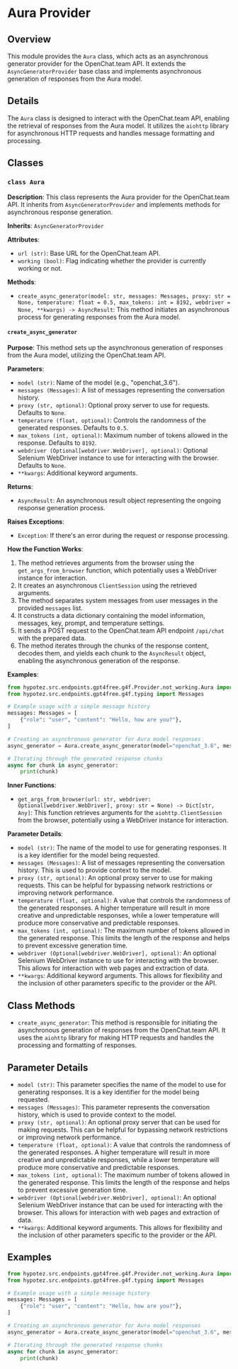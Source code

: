 # Aura Provider

## Overview

This module provides the `Aura` class, which acts as an asynchronous generator provider for the OpenChat.team API. It extends the `AsyncGeneratorProvider` base class and implements asynchronous generation of responses from the Aura model.

## Details

The `Aura` class is designed to interact with the OpenChat.team API, enabling the retrieval of responses from the Aura model. It utilizes the `aiohttp` library for asynchronous HTTP requests and handles message formatting and processing.

## Classes

### `class Aura`

**Description**: This class represents the Aura provider for the OpenChat.team API. It inherits from `AsyncGeneratorProvider` and implements methods for asynchronous response generation.

**Inherits**: `AsyncGeneratorProvider`

**Attributes**:

- `url (str)`: Base URL for the OpenChat.team API.
- `working (bool)`: Flag indicating whether the provider is currently working or not.

**Methods**:

- `create_async_generator(model: str, messages: Messages, proxy: str = None, temperature: float = 0.5, max_tokens: int = 8192, webdriver = None, **kwargs) -> AsyncResult`: This method initiates an asynchronous process for generating responses from the Aura model.

#### `create_async_generator`

**Purpose**:  This method sets up the asynchronous generation of responses from the Aura model, utilizing the OpenChat.team API.

**Parameters**:

- `model (str)`: Name of the model (e.g., "openchat_3.6").
- `messages (Messages)`: A list of messages representing the conversation history.
- `proxy (str, optional)`: Optional proxy server to use for requests. Defaults to `None`.
- `temperature (float, optional)`: Controls the randomness of the generated responses. Defaults to `0.5`.
- `max_tokens (int, optional)`: Maximum number of tokens allowed in the response. Defaults to `8192`.
- `webdriver (Optional[webdriver.WebDriver], optional)`: Optional Selenium WebDriver instance to use for interacting with the browser. Defaults to `None`.
- `**kwargs`: Additional keyword arguments.

**Returns**:

- `AsyncResult`: An asynchronous result object representing the ongoing response generation process.

**Raises Exceptions**:

- `Exception`: If there's an error during the request or response processing.

**How the Function Works**:

1.  The method retrieves arguments from the browser using the `get_args_from_browser` function, which potentially uses a WebDriver instance for interaction.
2.  It creates an asynchronous `ClientSession` using the retrieved arguments.
3.  The method separates system messages from user messages in the provided `messages` list.
4.  It constructs a data dictionary containing the model information, messages, key, prompt, and temperature settings.
5.  It sends a POST request to the OpenChat.team API endpoint `/api/chat` with the prepared data.
6.  The method iterates through the chunks of the response content, decodes them, and yields each chunk to the `AsyncResult` object, enabling the asynchronous generation of the response.

**Examples**:

```python
from hypotez.src.endpoints.gpt4free.g4f.Provider.not_working.Aura import Aura
from hypotez.src.endpoints.gpt4free.g4f.typing import Messages

# Example usage with a simple message history
messages: Messages = [
    {"role": "user", "content": "Hello, how are you?"},
]

# Creating an asynchronous generator for Aura model responses
async_generator = Aura.create_async_generator(model="openchat_3.6", messages=messages)

# Iterating through the generated response chunks
async for chunk in async_generator:
    print(chunk) 

```

**Inner Functions**:

- `get_args_from_browser(url: str, webdriver: Optional[webdriver.WebDriver], proxy: str = None) -> Dict[str, Any]`: This function retrieves arguments for the `aiohttp.ClientSession` from the browser, potentially using a WebDriver instance for interaction.

**Parameter Details**:

- `model (str)`: The name of the model to use for generating responses. It is a key identifier for the model being requested.
- `messages (Messages)`: A list of messages representing the conversation history. This is used to provide context to the model.
- `proxy (str, optional)`: An optional proxy server to use for making requests. This can be helpful for bypassing network restrictions or improving network performance.
- `temperature (float, optional)`: A value that controls the randomness of the generated responses. A higher temperature will result in more creative and unpredictable responses, while a lower temperature will produce more conservative and predictable responses.
- `max_tokens (int, optional)`: The maximum number of tokens allowed in the generated response. This limits the length of the response and helps to prevent excessive generation time.
- `webdriver (Optional[webdriver.WebDriver], optional)`: An optional Selenium WebDriver instance to use for interacting with the browser. This allows for interaction with web pages and extraction of data.
- `**kwargs`: Additional keyword arguments. This allows for flexibility and the inclusion of other parameters specific to the provider or the API.

##  Class Methods

- `create_async_generator`: This method is responsible for initiating the asynchronous generation of responses from the OpenChat.team API. It uses the `aiohttp` library for making HTTP requests and handles the processing and formatting of responses.

## Parameter Details

- `model (str)`: This parameter specifies the name of the model to use for generating responses. It is a key identifier for the model being requested.
- `messages (Messages)`: This parameter represents the conversation history, which is used to provide context to the model. 
- `proxy (str, optional)`: An optional proxy server that can be used for making requests. This can be helpful for bypassing network restrictions or improving network performance.
- `temperature (float, optional)`: A value that controls the randomness of the generated responses. A higher temperature will result in more creative and unpredictable responses, while a lower temperature will produce more conservative and predictable responses.
- `max_tokens (int, optional)`: The maximum number of tokens allowed in the generated response. This limits the length of the response and helps to prevent excessive generation time.
- `webdriver (Optional[webdriver.WebDriver], optional)`: An optional Selenium WebDriver instance that can be used for interacting with the browser. This allows for interaction with web pages and extraction of data.
- `**kwargs`: Additional keyword arguments. This allows for flexibility and the inclusion of other parameters specific to the provider or the API.

## Examples

```python
from hypotez.src.endpoints.gpt4free.g4f.Provider.not_working.Aura import Aura
from hypotez.src.endpoints.gpt4free.g4f.typing import Messages

# Example usage with a simple message history
messages: Messages = [
    {"role": "user", "content": "Hello, how are you?"},
]

# Creating an asynchronous generator for Aura model responses
async_generator = Aura.create_async_generator(model="openchat_3.6", messages=messages)

# Iterating through the generated response chunks
async for chunk in async_generator:
    print(chunk) 
```